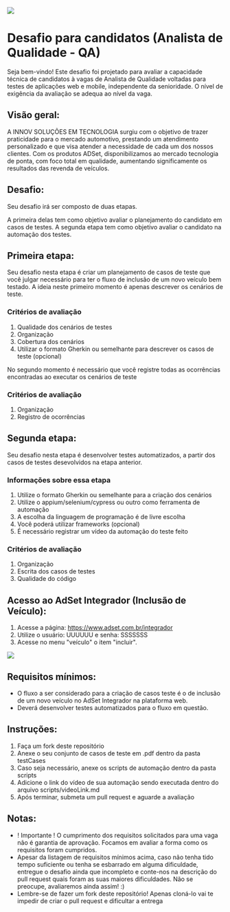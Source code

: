 <img src="https://github.com/adset-innov/adset-qa-desafio/blob/main/adset-integrador.png">

# Desafio para candidatos (Analista de Qualidade - QA)

Seja bem-vindo! Este desafio foi projetado para avaliar a capacidade técnica de candidatos à vagas de Analista de Qualidade voltadas para testes de aplicações web e mobile, independente da senioridade. O nível de exigência da avaliação se adequa ao nível da vaga.

## Visão geral:
A INNOV SOLUÇÕES EM TECNOLOGIA surgiu com o objetivo de trazer praticidade para o mercado automotivo, prestando um atendimento personalizado e que visa atender a necessidade de cada um dos nossos clientes.
Com os produtos ADSet, disponibilizamos ao mercado tecnologia de ponta, com foco total em qualidade, aumentando significamente os resultados das revenda de veículos.

## Desafio:

Seu desafio irá ser composto de duas etapas.

A primeira delas tem como objetivo avaliar o planejamento do candidato em casos de testes. A segunda etapa tem como objetivo avaliar o candidato na automação dos testes.

## Primeira etapa:

Seu desafio nesta etapa é criar um planejamento de casos de teste que você julgar necessário para ter o fluxo de inclusão de um novo veículo bem testado. A ideia neste primeiro momento é apenas descrever os cenários de teste.

### Critérios de avaliação

1. Qualidade dos cenários de testes
2. Organização
3. Cobertura dos cenários
4. Utilizar o formato Gherkin ou semelhante para descrever os casos de teste (opcional)

No segundo momento é necessário que você registre todas as ocorrências encontradas ao executar os cenários de teste

### Critérios de avaliação
1. Organização
2. Registro de ocorrências

## Segunda etapa:

Seu desafio nesta etapa é desenvolver testes automatizados, a partir dos casos de testes desevolvidos na etapa anterior.

### Informações sobre essa etapa

1. Utilize o formato Gherkin ou semelhante para a criação dos cenários
2. Utilize o appium/selenium/cypress ou outro como ferramenta de automação
3. A escolha da linguagem de programação é de livre escolha
4. Você poderá utilizar frameworks (opcional)
5. É necessário registrar um vídeo da automação do teste feito

### Critérios de avaliação

1. Organização
2. Escrita dos casos de testes
3. Qualidade do código

## Acesso ao AdSet Integrador (Inclusão de Veículo):

1. Acesse a página: https://www.adset.com.br/integrador
2. Utilize o usuário: UUUUUU e senha: SSSSSSS
3. Acesse no menu "veículo" o item "incluir".

<img src="https://github.com/adset-innov/adset-qa-desafio/blob/main/adset-incluir.png">

## Requisitos mínimos:

- O fluxo a ser considerado para a criação de casos teste é o de inclusão de um novo veículo no AdSet Integrador na plataforma web.
- Deverá desenvolver testes automatizados para o fluxo em questão.

## Instruções:

1. Faça um fork deste repositório
2. Anexe o seu conjunto de casos de teste em .pdf dentro da pasta testCases
3. Caso seja necessário, anexe os scripts de automação dentro da pasta scripts
4. Adicione o link do vídeo de sua automação sendo executada dentro do arquivo scripts/videoLink.md
5. Após terminar, submeta um pull request e aguarde a avaliação

## Notas:

- ! Importante ! O cumprimento dos requisitos solicitados para uma vaga não é garantia de aprovação. Focamos em avaliar a forma como os requisitos foram cumpridos.
- Apesar da listagem de requisitos mínimos acima, caso não tenha tido tempo suficiente ou tenha se esbarrado em alguma dificuldade, entregue o desafio ainda que incompleto e conte-nos na descrição do pull request quais foram as suas maiores dificuldades. Não se preocupe, avaliaremos ainda assim! :)
- Lembre-se de fazer um fork deste repositório! Apenas cloná-lo vai te impedir de criar o pull request e dificultar a entrega
